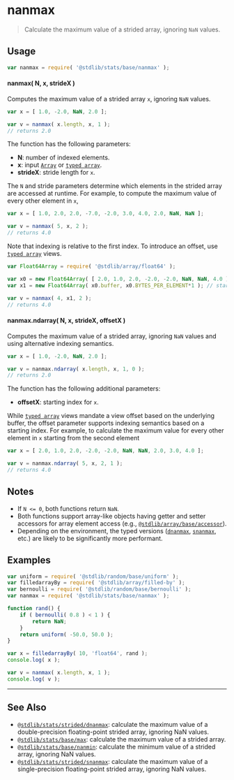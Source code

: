 <!--

@license Apache-2.0

Copyright (c) 2020 The Stdlib Authors.

Licensed under the Apache License, Version 2.0 (the "License");
you may not use this file except in compliance with the License.
You may obtain a copy of the License at

   http://www.apache.org/licenses/LICENSE-2.0

Unless required by applicable law or agreed to in writing, software
distributed under the License is distributed on an "AS IS" BASIS,
WITHOUT WARRANTIES OR CONDITIONS OF ANY KIND, either express or implied.
See the License for the specific language governing permissions and
limitations under the License.

-->

# nanmax

> Calculate the maximum value of a strided array, ignoring `NaN` values.

<section class="intro">

</section>

<!-- /.intro -->

<section class="usage">

## Usage

```javascript
var nanmax = require( '@stdlib/stats/base/nanmax' );
```

#### nanmax( N, x, strideX )

Computes the maximum value of a strided array `x`, ignoring `NaN` values.

```javascript
var x = [ 1.0, -2.0, NaN, 2.0 ];

var v = nanmax( x.length, x, 1 );
// returns 2.0
```

The function has the following parameters:

-   **N**: number of indexed elements.
-   **x**: input [`Array`][mdn-array] or [`typed array`][mdn-typed-array].
-   **strideX**: stride length for `x`.

The `N` and stride parameters determine which elements in the strided array are accessed at runtime. For example, to compute the maximum value of every other element in `x`,

```javascript
var x = [ 1.0, 2.0, 2.0, -7.0, -2.0, 3.0, 4.0, 2.0, NaN, NaN ];

var v = nanmax( 5, x, 2 );
// returns 4.0
```

Note that indexing is relative to the first index. To introduce an offset, use [`typed array`][mdn-typed-array] views.

<!-- eslint-disable stdlib/capitalized-comments -->

```javascript
var Float64Array = require( '@stdlib/array/float64' );

var x0 = new Float64Array( [ 2.0, 1.0, 2.0, -2.0, -2.0, NaN, NaN, 4.0 ] );
var x1 = new Float64Array( x0.buffer, x0.BYTES_PER_ELEMENT*1 ); // start at 2nd element

var v = nanmax( 4, x1, 2 );
// returns 4.0
```

#### nanmax.ndarray( N, x, strideX, offsetX )

Computes the maximum value of a strided array, ignoring `NaN` values and using alternative indexing semantics.

```javascript
var x = [ 1.0, -2.0, NaN, 2.0 ];

var v = nanmax.ndarray( x.length, x, 1, 0 );
// returns 2.0
```

The function has the following additional parameters:

-   **offsetX**: starting index for `x`.

While [`typed array`][mdn-typed-array] views mandate a view offset based on the underlying buffer, the offset parameter supports indexing semantics based on a starting index. For example, to calculate the maximum value for every other element in `x` starting from the second element

```javascript
var x = [ 2.0, 1.0, 2.0, -2.0, -2.0, NaN, NaN, 2.0, 3.0, 4.0 ];

var v = nanmax.ndarray( 5, x, 2, 1 );
// returns 4.0
```

</section>

<!-- /.usage -->

<section class="notes">

## Notes

-   If `N <= 0`, both functions return `NaN`.
-   Both functions support array-like objects having getter and setter accessors for array element access (e.g., [`@stdlib/array/base/accessor`][@stdlib/array/base/accessor]).
-   Depending on the environment, the typed versions ([`dnanmax`][@stdlib/stats/strided/dnanmax], [`snanmax`][@stdlib/stats/strided/snanmax], etc.) are likely to be significantly more performant.

</section>

<!-- /.notes -->

<section class="examples">

## Examples

<!-- eslint no-undef: "error" -->

```javascript
var uniform = require( '@stdlib/random/base/uniform' );
var filledarrayBy = require( '@stdlib/array/filled-by' );
var bernoulli = require( '@stdlib/random/base/bernoulli' );
var nanmax = require( '@stdlib/stats/base/nanmax' );

function rand() {
    if ( bernoulli( 0.8 ) < 1 ) {
        return NaN;
    }
    return uniform( -50.0, 50.0 );
}

var x = filledarrayBy( 10, 'float64', rand );
console.log( x );

var v = nanmax( x.length, x, 1 );
console.log( v );
```

</section>

<!-- /.examples -->

<!-- Section for related `stdlib` packages. Do not manually edit this section, as it is automatically populated. -->

<section class="related">

* * *

## See Also

-   <span class="package-name">[`@stdlib/stats/strided/dnanmax`][@stdlib/stats/strided/dnanmax]</span><span class="delimiter">: </span><span class="description">calculate the maximum value of a double-precision floating-point strided array, ignoring NaN values.</span>
-   <span class="package-name">[`@stdlib/stats/base/max`][@stdlib/stats/base/max]</span><span class="delimiter">: </span><span class="description">calculate the maximum value of a strided array.</span>
-   <span class="package-name">[`@stdlib/stats/base/nanmin`][@stdlib/stats/base/nanmin]</span><span class="delimiter">: </span><span class="description">calculate the minimum value of a strided array, ignoring NaN values.</span>
-   <span class="package-name">[`@stdlib/stats/strided/snanmax`][@stdlib/stats/strided/snanmax]</span><span class="delimiter">: </span><span class="description">calculate the maximum value of a single-precision floating-point strided array, ignoring NaN values.</span>

</section>

<!-- /.related -->

<!-- Section for all links. Make sure to keep an empty line after the `section` element and another before the `/section` close. -->

<section class="links">

[mdn-array]: https://developer.mozilla.org/en-US/docs/Web/JavaScript/Reference/Global_Objects/Array

[mdn-typed-array]: https://developer.mozilla.org/en-US/docs/Web/JavaScript/Reference/Global_Objects/TypedArray

[@stdlib/array/base/accessor]: https://github.com/stdlib-js/stdlib/tree/develop/lib/node_modules/%40stdlib/array/base/accessor

<!-- <related-links> -->

[@stdlib/stats/strided/dnanmax]: https://github.com/stdlib-js/stdlib/tree/develop/lib/node_modules/%40stdlib/stats/strided/dnanmax

[@stdlib/stats/base/max]: https://github.com/stdlib-js/stdlib/tree/develop/lib/node_modules/%40stdlib/stats/base/max

[@stdlib/stats/base/nanmin]: https://github.com/stdlib-js/stdlib/tree/develop/lib/node_modules/%40stdlib/stats/base/nanmin

[@stdlib/stats/strided/snanmax]: https://github.com/stdlib-js/stdlib/tree/develop/lib/node_modules/%40stdlib/stats/strided/snanmax

<!-- </related-links> -->

</section>

<!-- /.links -->
